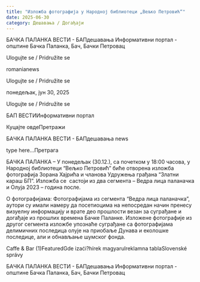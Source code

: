 ```yaml
---
title: "Изложба фотографија у Народној библиотеци „Вељко Петровић“"
date: 2025-06-30
category: Дешавања / Догађаји
---
```


БАЧКА ПАЛАНКА ВЕСТИ - БАПдешавања Информативни портал - општине Бачка Паланка, Бач, Бачки Петровац

Ulogujte se / Pridružite se

romanianews

Ulogujte se / Pridružite se

понедељак, јун 30, 2025

Ulogujte se / Pridružite se

БАП ВЕСТИИнформативни портал

Куцајте овдеПретражи

БАЧКА ПАЛАНКА ВЕСТИ - БАПдешавања news

type here...Претрага

БАЧКА ПАЛАНКА – У понедељак (30.12.), са почетком у 18:00 часова, у Народној библиотеци “Вељко Петровић” биће отворена изложба фотографија Зорана Хајрића и чланова Удружења грађана “Златни караш БП”. Изложба се  састоји из два сегмента – Ведра лица паланачка и Олуја 2023 – година после.

О фотографијама:
Фотографијама из сегмента “Ведра лица паланачка”, аутори су имали намеру да посетиоцима на непосредан начин пренесу визуелну информацију и врате део прошлости везан за суграђане и догађаје из прошлих времена Бачке Паланке.
Изложене фотографије из другог сегмента изложбе упознаће суграђане са фотографијама делимичних последица олује на приобаље Дунава и еколошке последице, али и обнављање шумског фонда.

Caffe & Bar (1)FeaturedGde izaći?hírek magyarulreklamna tablaSlovenské správy

БАЧКА ПАЛАНКА ВЕСТИ - БАПдешавања Информативни портал - општине Бачка Паланка, Бач, Бачки Петровац
